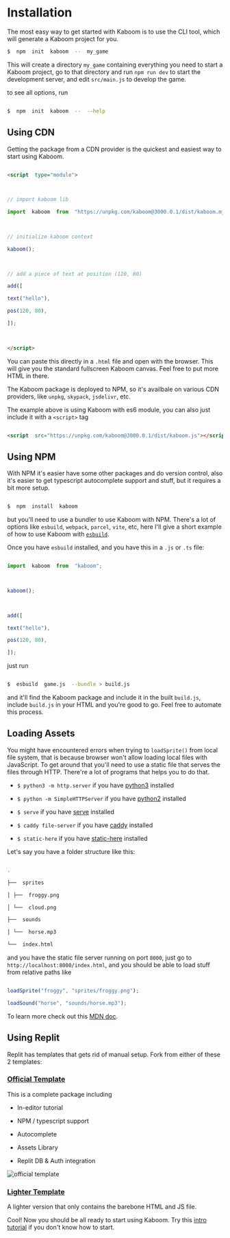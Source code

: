 # Installation

The most easy way to get started with Kaboom is to use the CLI tool, which will generate a Kaboom project for you.

  ```sh
$  npm  init  kaboom  --  my_game
```

This will create a directory `my_game` containing everything you need to start a Kaboom project, go to that directory and run `npm run dev` to start the development server, and edit `src/main.js` to develop the game.

  

to see all options, run

  

```sh

$  npm  init  kaboom  --  --help

```

  

## Using CDN

  

Getting the package from a CDN provider is the quickest and easiest way to start using Kaboom.

  

```html

<script  type="module">

  

// import kaboom lib

import  kaboom  from  "https://unpkg.com/kaboom@3000.0.1/dist/kaboom.mjs";

  

// initialize kaboom context

kaboom();

  

// add a piece of text at position (120, 80)

add([

text("hello"),

pos(120, 80),

]);

  

</script>

```

  

You can paste this directly in a `.html` file and open with the browser. This will give you the standard fullscreen Kaboom canvas. Feel free to put more HTML in there.

  

The Kaboom package is deployed to NPM, so it's availbale on various CDN providers, like `unpkg`, `skypack`, `jsdelivr`, etc.

  

The example above is using Kaboom with es6 module, you can also just include it with a `<script>` tag

  

```html

<script  src="https://unpkg.com/kaboom@3000.0.1/dist/kaboom.js"></script>

```

  

## Using NPM

  

With NPM it's easier have some other packages and do version control, also it's easier to get typescript autocomplete support and stuff, but it requires a bit more setup.

  

```sh

$  npm  install  kaboom

```

  

but you'll need to use a bundler to use Kaboom with NPM. There's a lot of options like `esbuild`, `webpack`, `parcel`, `vite`, etc, here I'll give a short example of how to use Kaboom with [`esbuild`](https://esbuild.github.io/).

  

Once you have `esbuild` installed, and you have this in a `.js` or `.ts` file:

  

```js

import  kaboom  from  "kaboom";

  

kaboom();

  

add([

text("hello"),

pos(120, 80),

]);

```

  

just run

  

```sh

$  esbuild  game.js  --bundle > build.js

```

  

and it'll find the Kaboom package and include it in the built `build.js`, include `build.js` in your HTML and you're good to go. Feel free to automate this process.

  

## Loading Assets

  

You might have encountered errors when trying to `loadSprite()` from local file system, that is because browser won't allow loading local files with JavaScript. To get around that you'll need to use a static file that serves the files through HTTP. There're a lot of programs that helps you to do that.

  

-  `$ python3 -m http.server` if you have [python3](https://www.python.org) installed

-  `$ python -m SimpleHTTPServer` if you have [python2](https://www.python.org) installed

-  `$ serve` if you have [serve](https://github.com/vercel/serve) installed

-  `$ caddy file-server` if you have [caddy](https://caddyserver.com/) installed

-  `$ static-here` if you have [static-here](https://github.com/amasad/static-here) installed

  

Let's say you have a folder structure like this:

```sh

.

├──  sprites

│ ├──  froggy.png

│ └──  cloud.png

├──  sounds

│ └──  horse.mp3

└──  index.html

```

  

and you have the static file server running on port `8000`, just go to `http://localhost:8000/index.html`, and you should be able to load stuff from relative paths like

```js

loadSprite("froggy", "sprites/froggy.png");

loadSound("horse", "sounds/horse.mp3");

```

  

To learn more check out this [MDN doc](https://developer.mozilla.org/en-US/docs/Learn/Common_questions/set_up_a_local_testing_server).

  

## Using Replit

  

Replit has templates that gets rid of manual setup. Fork from either of these 2 templates:

  

### [Official Template](https://replit.com/@replit/Kaboom)

  

This is a complete package including

- In-editor tutorial

- NPM / typescript support

- Autocomplete

- Assets Library

- Replit DB & Auth integration

  

![official template](setup/replit.png)

  

### [Lighter Template](https://replit.com/@replit/Kaboom-light)

  

A lighter version that only contains the barebone HTML and JS file.

  

Cool! Now you should be all ready to start using Kaboom. Try this [intro tutorial](/doc/intro) if you don't know how to start.
<!--stackedit_data:
eyJoaXN0b3J5IjpbMTQ2Nzk1ODk3Ml19
-->